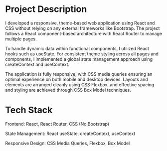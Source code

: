 # Project Description
I developed a responsive, theme-based web application using React and CSS without relying on any external frameworks like Bootstrap. The project follows a React component-based architecture with React Router to manage multiple pages.

To handle dynamic data within functional components, I utilized React hooks such as useState. For consistent theme styling across all pages and components, I implemented a global state management approach using createContext and useContext.

The application is fully responsive, with CSS media queries ensuring an optimal experience on both mobile and desktop devices. Layouts and elements are arranged cleanly using CSS Flexbox, and effective spacing and styling are achieved through CSS Box Model techniques.
# Tech Stack
  Frontend: React, React Router, CSS (No Bootstrap)

  State Management: React useState, createContext, useContext

  Responsive Design: CSS Media Queries, Flexbox, Box Model
